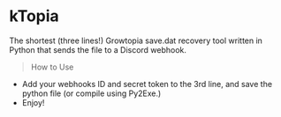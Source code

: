# kTopia
The shortest (three lines!) Growtopia save.dat recovery tool written in Python that sends the file to a Discord webhook.

> How to Use
- Add your webhooks ID and secret token to the 3rd line, and save the python file (or compile using Py2Exe.)
- Enjoy!
